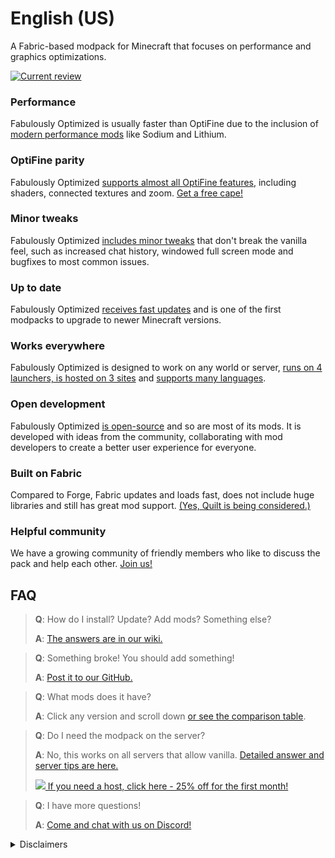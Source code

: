 # English (US)

A Fabric-based modpack for Minecraft that focuses on performance and graphics optimizations. 

[![Current review](https://img.youtube.com/vi/bb8G9X5Q_4I/maxresdefault.jpg)](https://www.youtube.com/watch?v=bb8G9X5Q_4I)

### Performance

Fabulously Optimized is usually faster than OptiFine due to the inclusion of [modern performance mods][1] like Sodium and Lithium.

### OptiFine parity

Fabulously Optimized [supports almost all OptiFine features][2], including shaders, connected textures and zoom. [Get a free cape!][3]

### Minor tweaks

Fabulously Optimized [includes minor tweaks][4] that don't break the vanilla feel, such as increased chat history, windowed full screen mode and bugfixes to most common issues.

### Up to date

Fabulously Optimized [receives fast updates][5] and is one of the first modpacks to upgrade to newer Minecraft versions.

### Works everywhere

Fabulously Optimized is designed to work on any world or server, [runs on 4 launchers, is hosted on 3 sites][6] and [supports many languages][7].

### Open development

Fabulously Optimized [is open-source][8] and so are most of its mods. It is developed with ideas from the community, collaborating with mod developers to create a better user experience for everyone.

### Built on Fabric

Compared to Forge, Fabric updates and loads fast, does not include huge libraries and still has great mod support. [(Yes, Quilt is being considered.)][9]

### Helpful community

We have a growing community of friendly members who like to discuss the pack and help each other. [Join us!][10]

## FAQ

> **Q**: How do I install? Update? Add mods? Something else?
> 
> **A**: [The answers are in our wiki.][11]


> **Q**: Something broke! You should add something!
> 
> **A**: [Post it to our GitHub.][8]


> **Q**: What mods does it have? 
> 
> **A**: Click any version and scroll down [or see the comparison table][12].


> **Q**: Do I need the modpack on the server?
> 
> **A**: No, this works on all servers that allow vanilla. [Detailed answer and server tips are here.][13] 
> 
> [![](https://i.ibb.co/gr9mSxW/image.png) If you need a host, click here - 25% off for the first month!][14]


> **Q**: I have more questions!
> 
> **A**: [Come and chat with us on Discord!][10]

<details>
   <summary>Disclaimers</summary>
   
* The modpack has been set up to be compatible with the rules of most public third-party servers, but it is your responsibility to verify whether you are allowed to use it or not. By installing this modpack you agree that the modpack author, the mod developers and Mojang provide no warranties for using this modpack, every action you do with it is your own. 
   
    * The command */ghost* (provided by [AntiGhost][15]) may be disallowed by the rules on some servers [as it sends a slight amount of packets][16], but it is safe if you don't spam it, use only when you are stuck in blocks.
* This modpack is using [Starlight][17] for chunk optimization and [due to the way it works][18], disabling (or replacing) the mod will make your existing worlds initially load a bit slower. This is harmless, it simply means the game is calculating the lit up areas again with a different algorithm.
* This modpack disables the [third-party server disclaimer][19], so if you are using the multiplayer function, you also agree to the following: 
    > Caution: Online play is offered by third-party servers that are not owned, operated, or supervised by Mojang Studios or Microsoft. During online play, you may be exposed to unmoderated chat messages or other types of user-generated content that may not be suitable for everyone. 

    * You must also be aware that you can use [the "social interactions" screen][20] by pressing the key `P` in-game.

* Yes, you can fork/remix this pack [according to the license][21]. You cannot, however, use the "Fabulously Optimized" name or logo.
   
</details>

[1]: https://github.com/Fabulously-Optimized/fabulously-optimized/blob/main/INCLUDED-MODS.md#smooth
[2]: https://fabulously-optimized.gitbook.io/modpack/readme/give-up-optifine
[3]: https://fabulously-optimized.gitbook.io/modpack/readme/free-cape
[4]: https://github.com/Fabulously-Optimized/fabulously-optimized/blob/main/INCLUDED-MODS.md#functional
[5]: https://github.com/Fabulously-Optimized/fabulously-optimized/blob/description-overhaul/CHANGELOG.md
[6]: https://github.com/Fabulously-Optimized/fabulously-optimized#downloads
[7]: https://github.com/Fabulously-Optimized/wiki/blob/main/en-us/language-support.md
[8]: https://github.com/Fabulously-Optimized/fabulously-optimized
[9]: https://github.com/Fabulously-Optimized/fabulously-optimized/issues/257
[10]: https://discord.gg/yxaXtaQqdB
[11]: https://fabulously-optimized.gitbook.io/modpack/
[12]: https://github.com/Fabulously-Optimized/fabulously-optimized/blob/main/INCLUDED-MODS.md
[13]: https://fabulously-optimized.gitbook.io/modpack/readme/server-setup
[14]: https://www.bisecthosting.com/clients/aff.php?aff=2604

[15]: https://www.curseforge.com/minecraft/mc-mods/antighost
[16]: https://www.curseforge.com/minecraft/mc-mods/antighost?comment=103
[17]: https://www.curseforge.com/minecraft/mc-mods/starlight
[18]: https://github.com/PaperMC/Starlight/blob/fabric/TECHNICAL_DETAILS.md#chunk-save-format
[19]: https://minecraft.fandom.com/wiki/File:Multiplayer_disclaimer.png
[20]: https://minecraft.fandom.com/wiki/Social_Interactions_screen#Usage
[21]: https://github.com/Fabulously-Optimized/fabulously-optimized/blob/main/LICENSE.md
